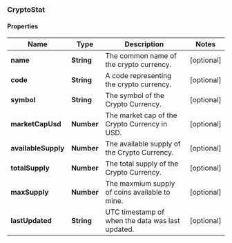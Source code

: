### CryptoStat

#### Properties
Name | Type | Description | Notes
------------ | ------------- | ------------- | -------------
**name** | **String** | The common name of the crypto currency. | [optional] 
**code** | **String** | A code representing the crypto currency. | [optional] 
**symbol** | **String** | The symbol of the Crypto Currency. | [optional] 
**marketCapUsd** | **Number** | The market cap of the Crypto Currency in USD. | [optional] 
**availableSupply** | **Number** | The available supply of the Crypto Currency. | [optional] 
**totalSupply** | **Number** | The total supply of the Crypto Currency. | [optional] 
**maxSupply** | **Number** | The maxmium supply of coins available to mine. | [optional] 
**lastUpdated** | **String** | UTC timestamp of when the data was last updated. | [optional] 



